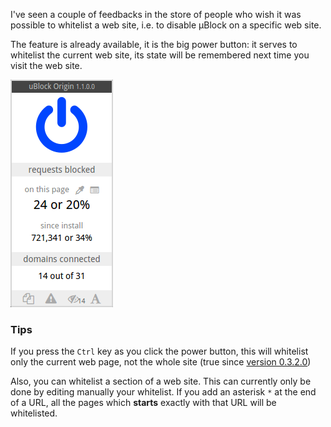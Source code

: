 I've seen a couple of feedbacks in the store of people who wish it was possible to whitelist a web site, i.e. to disable µBlock on a specific web site.

The feature is already available, it is the big power button: it serves to whitelist the current web site, its state will be remembered next time you visit the web site.

![µBlock's popup](https://raw.githubusercontent.com/gorhill/uBlock/master/doc/img/popup-1.png)

### Tips

If you press the `Ctrl` key as you click the power button, this will whitelist only the current web page, not the whole site (true since [version 0.3.2.0](https://github.com/gorhill/uBlock/releases/tag/0.3.2.0))

Also, you can whitelist a section of a web site. This can currently only be done by editing manually your whitelist. If you add an asterisk `*` at the end of a URL, all the pages which **starts** exactly with that URL will be whitelisted.